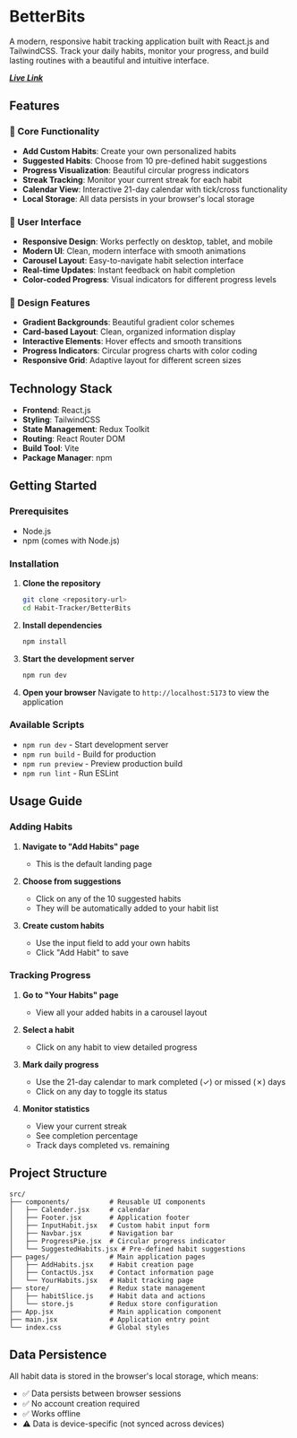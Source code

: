 # BetterBits

A modern, responsive habit tracking application built with React.js and TailwindCSS. Track your daily habits, monitor your progress, and build lasting routines with a beautiful and intuitive interface.

[***Live Link***]([better-bits.vercel.app])

## Features

### 🎯 Core Functionality
- **Add Custom Habits**: Create your own personalized habits
- **Suggested Habits**: Choose from 10 pre-defined habit suggestions
- **Progress Visualization**: Beautiful circular progress indicators
- **Streak Tracking**: Monitor your current streak for each habit
- **Calendar View**: Interactive 21-day calendar with tick/cross functionality
- **Local Storage**: All data persists in your browser's local storage

### 📱 User Interface
- **Responsive Design**: Works perfectly on desktop, tablet, and mobile
- **Modern UI**: Clean, modern interface with smooth animations
- **Carousel Layout**: Easy-to-navigate habit selection interface
- **Real-time Updates**: Instant feedback on habit completion
- **Color-coded Progress**: Visual indicators for different progress levels

### 🎨 Design Features
- **Gradient Backgrounds**: Beautiful gradient color schemes
- **Card-based Layout**: Clean, organized information display
- **Interactive Elements**: Hover effects and smooth transitions
- **Progress Indicators**: Circular progress charts with color coding
- **Responsive Grid**: Adaptive layout for different screen sizes

## Technology Stack

- **Frontend**: React.js 
- **Styling**: TailwindCSS 
- **State Management**: Redux Toolkit
- **Routing**: React Router DOM
- **Build Tool**: Vite
- **Package Manager**: npm

## Getting Started

### Prerequisites
- Node.js 
- npm (comes with Node.js)

### Installation

1. **Clone the repository**
   ```bash
   git clone <repository-url>
   cd Habit-Tracker/BetterBits
   ```

2. **Install dependencies**
   ```bash
   npm install
   ```

3. **Start the development server**
   ```bash
   npm run dev
   ```

4. **Open your browser**
   Navigate to `http://localhost:5173` to view the application

### Available Scripts

- `npm run dev` - Start development server
- `npm run build` - Build for production
- `npm run preview` - Preview production build
- `npm run lint` - Run ESLint

## Usage Guide

### Adding Habits

1. **Navigate to "Add Habits" page**
   - This is the default landing page

2. **Choose from suggestions**
   - Click on any of the 10 suggested habits
   - They will be automatically added to your habit list

3. **Create custom habits**
   - Use the input field to add your own habits
   - Click "Add Habit" to save

### Tracking Progress

1. **Go to "Your Habits" page**
   - View all your added habits in a carousel layout

2. **Select a habit**
   - Click on any habit to view detailed progress

3. **Mark daily progress**
   - Use the 21-day calendar to mark completed (✓) or missed (✗) days
   - Click on any day to toggle its status

4. **Monitor statistics**
   - View your current streak
   - See completion percentage
   - Track days completed vs. remaining

## Project Structure

```
src/
├── components/          # Reusable UI components
│   ├── Calender.jsx     # calendar
│   ├── Footer.jsx       # Application footer
│   ├── InputHabit.jsx   # Custom habit input form
│   ├── Navbar.jsx       # Navigation bar
│   ├── ProgressPie.jsx  # Circular progress indicator
│   └── SuggestedHabits.jsx # Pre-defined habit suggestions
├── pages/               # Main application pages
│   ├── AddHabits.jsx    # Habit creation page
│   ├── ContactUs.jsx    # Contact information page
│   └── YourHabits.jsx   # Habit tracking page
├── store/               # Redux state management
│   ├── habitSlice.js    # Habit data and actions
│   └── store.js         # Redux store configuration
├── App.jsx              # Main application component
├── main.jsx             # Application entry point
└── index.css            # Global styles
```

## Data Persistence

All habit data is stored in the browser's local storage, which means:
- ✅ Data persists between browser sessions
- ✅ No account creation required
- ✅ Works offline
- ⚠️ Data is device-specific (not synced across devices)

